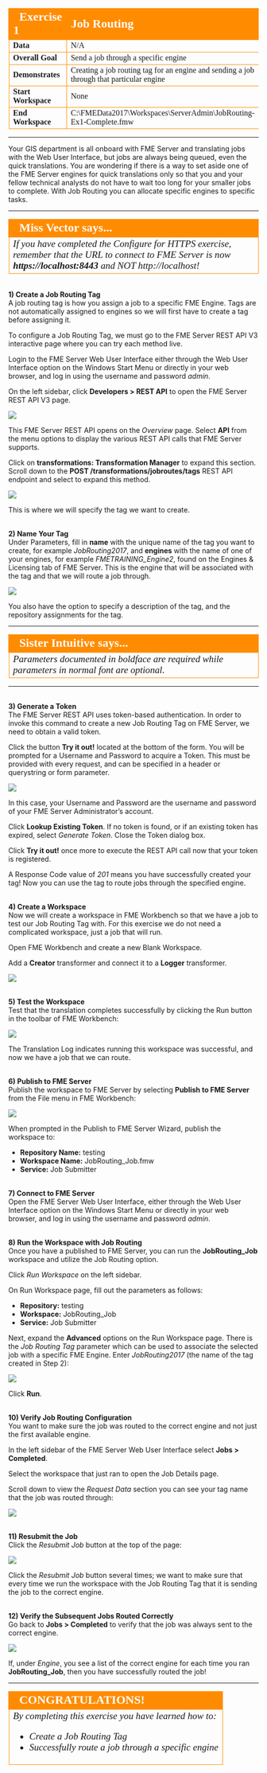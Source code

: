 <!--Exercise Section-->

<table style="border-spacing: 0px;border-collapse: collapse;font-family:serif">
<tr>
<td width=25% style="vertical-align:middle;background-color:darkorange;border: 2px solid darkorange">
<i class="fa fa-cogs fa-lg fa-pull-left fa-fw" style="color:white;padding-right: 12px;vertical-align:text-top"></i>
<span style="color:white;font-size:x-large;font-weight: bold">Exercise 1</span>
</td>
<td style="border: 2px solid darkorange;background-color:darkorange;color:white">
<span style="color:white;font-size:x-large;font-weight: bold">Job Routing</span>
</td>
</tr>

<tr>
<td style="border: 1px solid darkorange; font-weight: bold">Data</td>
<td style="border: 1px solid darkorange">N/A</td>
</tr>

<tr>
<td style="border: 1px solid darkorange; font-weight: bold">Overall Goal</td>
<td style="border: 1px solid darkorange">Send a job through a specific engine</td>
</tr>

<tr>
<td style="border: 1px solid darkorange; font-weight: bold">Demonstrates</td>
<td style="border: 1px solid darkorange">Creating a job routing tag for an engine and sending a job through that particular engine</td>
</tr>

<tr>
<td style="border: 1px solid darkorange; font-weight: bold">Start Workspace</td>
<td style="border: 1px solid darkorange">None</td>
</tr>

<tr>
<td style="border: 1px solid darkorange; font-weight: bold">End Workspace</td>
<td style="border: 1px solid darkorange">C:\FMEData2017\Workspaces\ServerAdmin\JobRouting-Ex1-Complete.fmw</td>
</tr>

</table>

---

Your GIS department is all onboard with FME Server and translating jobs with the Web User Interface, but jobs are always being queued, even the quick translations. You are wondering if there is a way to set aside one of the FME Server engines for quick translations only so that you and your fellow technical analysts do not have to wait too long for your smaller jobs to complete. With Job Routing you can allocate specific engines to specific tasks.

---

<!--Miss Vector says...--> 

<table style="border-spacing: 0px">
<tr>
<td style="vertical-align:middle;background-color:darkorange;border: 2px solid darkorange">
<i class="fa fa-quote-left fa-lg fa-pull-left fa-fw" style="color:white;padding-right: 12px;vertical-align:text-top"></i>
<span style="color:white;font-size:x-large;font-weight: bold;font-family:serif">Miss Vector says...</span>
</td>
</tr>

<tr>
<td style="border: 1px solid darkorange">
<span style="font-family:serif; font-style:italic; font-size:larger">
If you have completed the Configure for HTTPS exercise, remember that the URL to connect to FME Server is now </span><span style="font-family:serif; font-style:italic; font-weight:bold; font-size:larger">https://localhost:8443</span><span style="font-family:serif; font-style:italic; font-size:larger"> and NOT http://localhost!
</span>
</td>
</tr>
</table>


<br>**1) Create a Job Routing Tag**
<br>A job routing tag is how you assign a job to a specific FME Engine. Tags are not automatically assigned to engines so we will first have to create a tag before assigning it.

To configure a Job Routing Tag, we must go to the FME Server REST API V3 interactive page where you can try each method live.

Login to the FME Server Web User Interface either through the Web User Interface option on the Windows Start Menu or directly in your web browser, and log in using the username and password *admin*.

On the left sidebar, click **Developers &gt; REST API** to open the FME Server REST API V3 page.

![](./Images/4.432.DevelopersRestAPI.png)

This FME Server REST API opens on the *Overview* page. Select **API** from the menu options to display the various REST API calls that FME Server supports.

Click on **transformations: Transformation Manager** to expand this section. Scroll down to the **POST /transformations/jobroutes/tags** REST API endpoint and select to expand this method.

![](./Images/4.401.JobRouting_APIPost.png)

This is where we will specify the tag we want to create.


<br>**2) Name Your Tag**
<br>Under Parameters, fill in **name** with the unique name of the tag you want to create, for example *JobRouting2017*, and **engines** with the name of one of your engines, for example *FMETRAINING_Engine2*, found on the Engines & Licensing tab of FME Server. This is the engine that will be associated with the tag and that we will route a job through.

![](./Images/4.402.JobRouting_APIPostParameters.png)

You also have the option to specify a description of the tag, and the repository assignments for the tag.

---

<!--Sister Intuitive says...--> 

<table style="border-spacing: 0px">
<tr>
<td style="vertical-align:middle;background-color:darkorange;border: 2px solid darkorange">
<i class="fa fa-quote-left fa-lg fa-pull-left fa-fw" style="color:white;padding-right: 12px;vertical-align:text-top"></i>
<span style="color:white;font-size:x-large;font-weight: bold;font-family:serif">Sister Intuitive says...</span>
</td>
</tr>

<tr>
<td style="border: 1px solid darkorange">
<span style="font-family:serif; font-style:italic; font-size:larger">
Parameters documented in boldface are required while parameters in normal font are optional.
</span>
</td>
</tr>
</table>

---


<br>**3) Generate a Token**
<br>The FME Server REST API uses token-based authentication. In order to invoke this command to create a new Job Routing Tag on FME Server, we need to obtain a valid token.

Click the button **Try it out!** located at the bottom of the form. You will be prompted for a Username and Password to acquire a Token. This must be provided with every request, and can be specified in a header or querystring or form parameter.

![](./Images/4.403.JobRouting_APIGetParameters.png)

In this case, your Username and Password are the username and password of your FME Server Administrator’s account.

Click **Lookup Existing Token**. If no token is found, or if an existing token has expired, select *Generate Token*. Close the Token dialog box.

Click **Try it out!** once more to execute the REST API call now that your token is registered.

A Response Code value of *201* means you have successfully created your tag! Now you can use the tag to route jobs through the specified engine.


<br>**4) Create a Workspace**
<br>Now we will create a workspace in FME Workbench so that we have a job to test our Job Routing Tag with. For this exercise we do not need a complicated workspace, just a job that will run.

Open FME Workbench and create a new Blank Workspace.

Add a **Creator** transformer and connect it to a **Logger** transformer.

![](./Images/4.404.JobRouting_Workspace.png)


<br>**5) Test the Workspace**
<br>Test that the translation completes successfully by clicking the Run button in the toolbar of FME Workbench:

![](./Images/4.405.RunButton.png)

The Translation Log indicates running this workspace was successful, and now we have a job that we can route.


<br>**6) Publish to FME Server**
<br>Publish the workspace to FME Server by selecting **Publish to FME Server** from the File menu in FME Workbench:

![](./Images/4.406.PublishToServer.png)

When prompted in the Publish to FME Server Wizard, publish the workspace to:

- **Repository Name:** testing
- **Workspace Name:** JobRouting_Job.fmw
- **Service:** Job Submitter


<br>**7) Connect to FME Server**
<br>Open the FME Server Web User Interface, either through the Web User Interface option on the Windows Start Menu or directly in your web browser, and log in using the username and password *admin*.


<br>**8) Run the Workspace with Job Routing**
<br>Once you have a published to FME Server, you can run the **JobRouting_Job** workspace and utilize the Job Routing option.

Click *Run Workspace* on the left sidebar.

On Run Workspace page, fill out the parameters as follows:

- **Repository:** testing
- **Workspace:** JobRouting_Job
- **Service:** Job Submitter 

Next, expand the **Advanced** options on the Run Workspace page. There is the *Job Routing Tag* parameter which can be used to associate the selected job with a specific FME Engine. Enter *JobRouting2017* (the name of the tag created in Step 2):

![](./Images/4.407.RunWorkspaceAdvancedOptions.png)

Click **Run**.


<br>**10) Verify Job Routing Configuration**
<br>You want to make sure the job was routed to the correct engine and not just the first available engine.

In the left sidebar of the FME Server Web User Interface select **Jobs &gt; Completed**.

Select the workspace that just ran to open the Job Details page.

Scroll down to view the *Request Data* section you can see your tag name that the job was routed through: 

![](./Images/4.408.JobRouting_Verify.png)


<br>**11) Resubmit the Job**
<br>Click the *Resubmit Job* button at the top of the page:

![](./Images/4.414.JobRouting_resubmitButton.png)

Click the *Resubmit Job* button several times; we want to make sure that every time we run the workspace with the Job Routing Tag that it is sending the job to the correct engine.


<br>**12) Verify the Subsequent Jobs Routed Correctly**
<br>Go back to **Jobs &gt; Completed** to verify that the job was always sent to the correct engine.

![](./Images/4.415.JobRouting_engineCheck.png)

If, under *Engine*, you see a list of the correct engine for each time you ran **JobRouting_Job**, then you have successfully routed the job!

---

<!--Exercise Congratulations Section--> 

<table style="border-spacing: 0px">
<tr>
<td style="vertical-align:middle;background-color:darkorange;border: 2px solid darkorange">
<i class="fa fa-thumbs-o-up fa-lg fa-pull-left fa-fw" style="color:white;padding-right: 12px;vertical-align:text-top"></i>
<span style="color:white;font-size:x-large;font-weight: bold;font-family:serif">CONGRATULATIONS!</span>
</td>
</tr>

<tr>
<td style="border: 1px solid darkorange">
<span style="font-family:serif; font-style:italic; font-size:larger">
By completing this exercise you have learned how to:
<br>
<ul><li>Create a Job Routing Tag</li>
<li>Successfully route a job through a specific engine</li>
</ul>
</span>
</td>
</tr>
</table>

